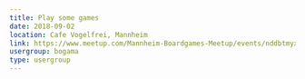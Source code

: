 ```yaml
---
title: Play some games
date: 2018-09-02
location: Cafe Vogelfrei, Mannheim
link: https://www.meetup.com/Mannheim-Boardgames-Meetup/events/nddbtmyxmbdb/
usergroup: bogama
type: usergroup
---
```

